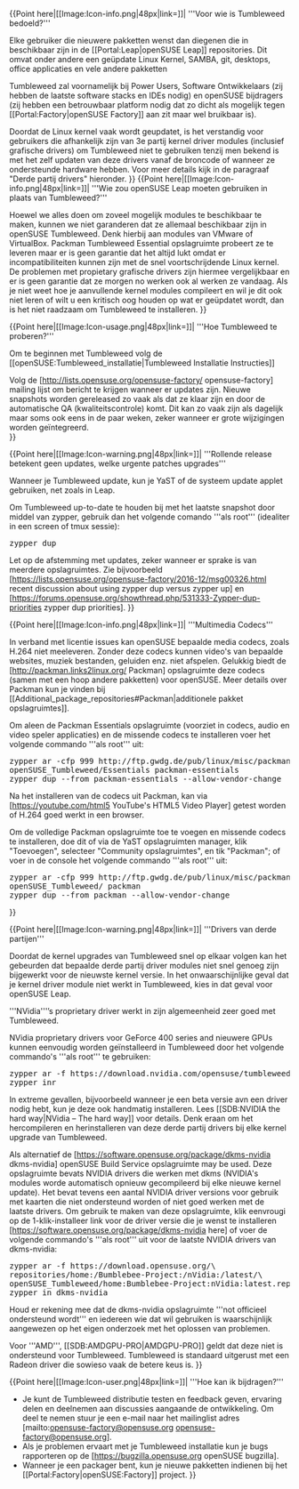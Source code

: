 {{Point here|[[Image:Icon-info.png|48px|link=]]|
'''Voor wie is Tumbleweed bedoeld?'''

Elke gebruiker die nieuwere pakketten wenst dan diegenen die in beschikbaar zijn in de [[Portal:Leap|openSUSE Leap]] repositories.  Dit omvat onder andere een geüpdate Linux Kernel, SAMBA, git, desktops, office applicaties en vele andere pakketten

Tumbleweed zal voornamelijk bij Power Users, Software Ontwikkelaars (zij hebben de laatste software stacks en IDEs nodig) en openSUSE bijdragers (zij hebben een betrouwbaar platform nodig dat zo dicht als mogelijk tegen [[Portal:Factory|openSUSE Factory]] aan zit maar wel bruikbaar is).

Doordat de Linux kernel vaak wordt geupdatet, is het verstandig voor gebruikers die afhankelijk zijn van 3e partij kernel driver modules (inclusief grafische drivers) om Tumbleweed niet te gebruiken tenzij men bekend is met het zelf updaten van deze drivers vanaf de broncode of wanneer ze ondersteunde hardware hebben. Voor meer details kijk in de paragraaf "Derde partij drivers" hieronder.
}}
{{Point here|[[Image:Icon-info.png|48px|link=]]|
'''Wie zou openSUSE Leap moeten gebruiken in plaats van Tumbleweed?'''

Hoewel we alles doen om zoveel mogelijk modules te beschikbaar te maken, kunnen we niet garanderen dat ze allemaal beschikbaar zijn in openSUSE Tumbleweed. Denk hierbij aan modules van VMware of VirtualBox. Packman Tumbleweed Essential opslagruimte probeert ze te leveren maar er is geen garantie dat het altijd lukt omdat er incompatibiliteiten kunnen zijn met de snel voortschrijdende Linux kernel. De problemen met propietary grafische drivers zijn hiermee vergelijkbaar en er is geen garantie dat ze morgen no werken ook al werken ze vandaag. Als je niet weet hoe je aanvullende kernel modules compileert en wil je dit ook niet leren of wilt u een kritisch oog houden op wat er geüpdatet wordt, dan is het niet raadzaam om Tumbleweed te installeren.
}}

{{Point here|[[Image:Icon-usage.png|48px|link=]]|
'''Hoe Tumbleweed te proberen?'''

Om te beginnen met Tumbleweed volg de [[openSUSE:Tumbleweed_installatie|Tumbleweed Installatie Instructies]]

Volg de [http://lists.opensuse.org/opensuse-factory/ opensuse-factory] mailing lijst om bericht te krijgen wanneer er updates zijn. Nieuwe snapshots worden gereleased zo vaak als dat ze klaar zijn en door de automatische QA (kwaliteitscontrole) komt. Dit kan zo vaak zijn als dagelijk maar soms ook eens in de paar weken, zeker wanneer er grote wijzigingen worden geïntegreerd.  
}}

{{Point here|[[Image:Icon-warning.png|48px|link=]]|
'''Rollende release betekent geen updates, welke urgente patches upgrades'''

Wanneer je Tumbleweed update, kun je YaST of de systeem update applet gebruiken, net zoals in Leap.

Om Tumbleweed up-to-date te houden bij met het laatste snapshot door middel van zypper, gebruik dan het volgende comando '''als root''' (idealiter in een screen of tmux sessie):

<pre>zypper dup</pre>

Let op de afstemming met updates, zeker wanneer er sprake is van meerdere opslagruimtes.  Zie bijvoorbeeld [https://lists.opensuse.org/opensuse-factory/2016-12/msg00326.html recent discussion about using zypper dup versus zypper up] en [https://forums.opensuse.org/showthread.php/531333-Zypper-dup-priorities zypper dup priorities].
}}

{{Point here|[[Image:Icon-info.png|48px|link=]]|
'''Multimedia Codecs'''

In verband met licentie issues kan openSUSE bepaalde media codecs, zoals H.264 niet meeleveren. Zonder deze codecs kunnen video's van bepaalde websites, muziek bestanden, geluiden enz. niet afspelen. Gelukkig biedt de [http://packman.links2linux.org/ Packman] opslagruimte deze codecs (samen met een hoop andere pakketten) voor openSUSE. Meer details over Packman kun je vinden bij [[Additional_package_repositories#Packman|additionele pakket opslagruimtes]].

Om aleen de Packman Essentials opslagruimte (voorziet in codecs, audio en video speler applicaties) en de missende codecs te installeren voer het volgende commando '''als root''' uit:

<pre>zypper ar -cfp 999 http://ftp.gwdg.de/pub/linux/misc/packman/suse/\
openSUSE_Tumbleweed/Essentials packman-essentials
zypper dup --from packman-essentials --allow-vendor-change</pre>

Na het installeren van de codecs uit Packman, kan via [https://youtube.com/html5 YouTube's HTML5 Video Player] getest worden of H.264 goed werkt in een browser.

Om de volledige Packman opslagruimte toe te voegen en missende codecs te installeren, doe dit of via de YaST opslagruimten manager, klik "Toevoegen", selecteer "Community opslagruimtes", en tik "Packman"; of voer in de console het volgende commando '''als root''' uit:

<pre>zypper ar -cfp 999 http://ftp.gwdg.de/pub/linux/misc/packman/suse/\
openSUSE_Tumbleweed/ packman
zypper dup --from packman --allow-vendor-change</pre>

}}

{{Point here|[[Image:Icon-warning.png|48px|link=]]|
'''Drivers van derde partijen'''

Doordat de kernel upgrades van Tumbleweed snel op elkaar volgen kan het gebeurden dat bepaalde derde partij driver modules niet snel genoeg zijn bijgewerkt voor de nieuwste kernel versie. In het onwaarschijnlijke geval dat je kernel driver module niet werkt in Tumbleweed, kies in dat geval voor openSUSE Leap.

'''NVidia'''’s proprietary driver werkt in zijn algemeenheid zeer goed met Tumbleweed.

NVidia proprietary drivers voor GeForce 400 series and nieuwere GPUs kunnen eenvoudig worden geïnstalleerd in Tumbleweed door het volgende commando's '''als root''' te gebruiken:

<pre>zypper ar -f https://download.nvidia.com/opensuse/tumbleweed nvidia
zypper inr</pre>

In extreme gevallen, bijvoorbeeld wanneer je een beta versie avn een driver nodig hebt, kun je deze ook handmatig installeren. Lees [[SDB:NVIDIA the hard way|NVidia – The hard way]] voor details. Denk eraan om het hercompileren en herinstalleren van deze derde partij drivers bij elke kernel upgrade van Tumbleweed.

Als alternatief de [https://software.opensuse.org/package/dkms-nvidia dkms-nvidia] openSUSE Build Service opslagruimte may be used.  Deze opslagruimte bevats NVIDIA drivers die werken met dkms (NVIDIA's modules worde automatisch opnieuw gecompileerd bij elke nieuwe kernel update).  Het bevat tevens een aantal NVIDIA driver versions voor gebruik met kaarten die niet ondersteund worden of niet goed werken met de laatste drivers. Om gebruik te maken van deze opslagruimte, klik eenvrougi op de 1-klik-installeer link voor de driver versie die je wenst te installeren [https://software.opensuse.org/package/dkms-nvidia here] of voer de volgende commando's '''als root''' uit voor de laatste NVIDIA drivers van dkms-nvidia:

<pre>zypper ar -f https://download.opensuse.org/\
repositories/home:/Bumblebee-Project:/nVidia:/latest/\
openSUSE_Tumbleweed/home:Bumblebee-Project:nVidia:latest.repo
zypper in dkms-nvidia</pre>

Houd er rekening mee dat de dkms-nvidia opslagruimte '''not officieel ondersteund wordt''' en iedereen wie dat wil gebruiken is waarschijnlijk aangewezen op het eigen onderzoek met het oplossen van problemen.

Voor '''AMD''', [[SDB:AMDGPU-PRO|AMDGPU-PRO]] geldt dat deze niet is ondersteund voor Tumbleweed. Tumbleweed is standaard uitgerust met een Radeon driver die sowieso vaak de betere keus is.
}}

{{Point here|[[Image:Icon-user.png|48px|link=]]|
'''Hoe kan ik bijdragen?'''

* Je kunt de Tumbleweed distributie testen en feedback geven, ervaring delen en deelnemen aan discussies aangaande de ontwikkeling. Om deel te nemen stuur je een e-mail naar het mailinglist adres [mailto:opensuse-factory@opensuse.org opensuse-factory@opensuse.org].
* Als je problemen ervaart met je Tumbleweed installatie kun je bugs rapporteren op de [https://bugzilla.opensuse.org openSUSE bugzilla].
* Wanneer je een packager bent, kun je nieuwe pakketten indienen bij het [[Portal:Factory|openSUSE:Factory]] project.
}}
